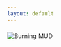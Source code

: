 ```yaml
---
layout: default
---
```

<style>
h1 {
    color: darkorange;
}
.terminal-container {
    text-align: center;
    width: 100%; /* take the full width of its parent */
}
.terminal {
    text-align: left;
    margin: auto;
    padding: 10px;
    display: inline-block;
}
</style>

<div class="center">
<img src="{{ site.baseurl }} {% link /images/BurningMUD_ASCII_Logo.png %} " alt="Burning MUD">

<div id="terminal" class="terminal"></div>

<script>
const terminal = document.getElementById("terminal");
const lines = [
    "Out of the burning ashes",
    "Rose a new life",
    "A new creature",
    "Born into the Burning world"
];
const typeSpeed = 50;

let currentLineIndex = 0;
let currentCharIndex = 0;

function typeLine() {
    if (currentCharIndex < lines[currentLineIndex].length) {
        terminal.innerHTML += lines[currentLineIndex].charAt(currentCharIndex);
        currentCharIndex++;
        setTimeout(typeLine, typeSpeed);
    } else {
        terminal.innerHTML += '<br>';
        currentCharIndex = 0;
        currentLineIndex++;
        if (currentLineIndex < lines.length) {
            setTimeout(typeLine, 500); // 500ms delay between lines
        }
    }
}

typeLine();  // Start the typewriter effect
</script>

